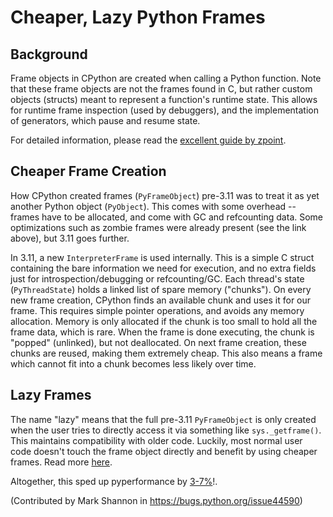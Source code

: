 # Cheaper, Lazy Python Frames

## Background

Frame objects in CPython are created when calling a Python function. Note that
these frame objects are not the frames found in C, but rather custom
objects (structs) meant to represent a function's runtime state. This allows for
runtime frame inspection (used by debuggers), and the implementation of
generators, which pause and resume state.

For detailed information, please read the [excellent guide by zpoint](
https://github.com/zpoint/CPython-Internals/blob/master/Interpreter/frame/frame.md).

## Cheaper Frame Creation

How CPython created frames (`PyFrameObject`) pre-3.11 was to treat it as yet
another Python object (`PyObject`). This comes with some overhead -- frames
have to be allocated, and come with GC and refcounting data. Some optimizations
such as zombie frames were already present (see the link above), but 3.11 goes
further.

In 3.11, a new `InterpreterFrame` is used internally. This is a simple C struct
containing the bare information we need for execution, and no extra fields just 
for introspection/debugging or refcounting/GC. Each thread's state
(`PyThreadState`) holds a linked list of spare memory ("chunks"). On every new
frame creation, CPython finds an available chunk and uses it for our frame. This
requires simple pointer operations, and avoids any memory allocation. Memory is
only allocated if the chunk is too small to hold all the frame data, which is
rare. When the frame is done executing, the chunk is "popped" (unlinked), but
not deallocated. On next frame creation, these chunks are reused, making them
extremely cheap. This also means a frame which cannot fit into a chunk becomes
less likely over time.

## Lazy Frames

The name "lazy" means that the full pre-3.11 `PyFrameObject` is only created when
the user tries to directly access it via something like `sys._getframe()`.
This maintains compatibility with older code. Luckily, most normal user code
doesn't touch the frame object directly and benefit by using cheaper
frames. Read more [here](https://github.com/python/cpython/pull/27077#issuecomment-878221201).

Altogether, this sped up pyperformance by
[3-7%](https://github.com/python/cpython/pull/27077#issuecomment-881561647)!.

(Contributed by Mark Shannon in https://bugs.python.org/issue44590)